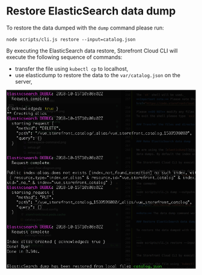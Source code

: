 # Restore ElasticSearch data dump

To restore the data dumped with the `dump` command please run: 

```
node scripts/cli.js restore --input=catalog.json
```

By executing the ElasticSearch data restore, Storefront Cloud CLI will execute the following sequence of commands:

- transfer the file using `kubectl cp` to localhost,
- use elasticdump to restore the data to the `var/catalog.json` on the server,

<img src="/doc/restore-command.png" />
